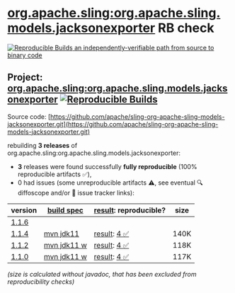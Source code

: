 [org.apache.sling:org.apache.sling.models.jacksonexporter](https://central.sonatype.com/artifact/org.apache.sling/org.apache.sling.models.jacksonexporter/versions) RB check
=======

[![Reproducible Builds](https://reproducible-builds.org/images/logos/rb.svg) an independently-verifiable path from source to binary code](https://reproducible-builds.org/)

## Project: [org.apache.sling:org.apache.sling.models.jacksonexporter](https://central.sonatype.com/artifact/org.apache.sling/org.apache.sling.models.jacksonexporter/versions) [![Reproducible Builds](https://img.shields.io/endpoint?url=https://raw.githubusercontent.com/jvm-repo-rebuild/reproducible-central/master/content/org/apache/sling/org.apache.sling.models.jacksonexporter/badge.json)](https://github.com/jvm-repo-rebuild/reproducible-central/blob/master/content/org/apache/sling/org.apache.sling.models.jacksonexporter/README.md)

Source code: [https://github.com/apache/sling-org-apache-sling-models-jacksonexporter.git](https://github.com/apache/sling-org-apache-sling-models-jacksonexporter.git)

rebuilding **3 releases** of org.apache.sling:org.apache.sling.models.jacksonexporter:
- **3** releases were found successfully **fully reproducible** (100% reproducible artifacts :white_check_mark:),
- 0 had issues (some unreproducible artifacts :warning:, see eventual :mag: diffoscope and/or :memo: issue tracker links):

| version | [build spec](/BUILDSPEC.md) | [result](https://reproducible-builds.org/docs/jvm/): reproducible? | size |
| -- | --------- | ------ | -- |
| [1.1.6](https://central.sonatype.com/artifact/org.apache.sling/org.apache.sling.models.jacksonexporter/1.1.6/pom) | | | |
| [1.1.4](https://central.sonatype.com/artifact/org.apache.sling/org.apache.sling.models.jacksonexporter/1.1.4/pom) | [mvn jdk11](org.apache.sling.models.jacksonexporter-1.1.4.buildspec) | [result](org.apache.sling.models.jacksonexporter-1.1.4.buildinfo): [4 :white_check_mark: ](org.apache.sling.models.jacksonexporter-1.1.4.buildcompare) | 140K |
| [1.1.2](https://central.sonatype.com/artifact/org.apache.sling/org.apache.sling.models.jacksonexporter/1.1.2/pom) | [mvn jdk11 w](org.apache.sling.models.jacksonexporter-1.1.2.buildspec) | [result](org.apache.sling.models.jacksonexporter-1.1.2.buildinfo): [4 :white_check_mark: ](org.apache.sling.models.jacksonexporter-1.1.2.buildcompare) | 118K |
| [1.1.0](https://central.sonatype.com/artifact/org.apache.sling/org.apache.sling.models.jacksonexporter/1.1.0/pom) | [mvn jdk11 w](org.apache.sling.models.jacksonexporter-1.1.0.buildspec) | [result](org.apache.sling.models.jacksonexporter-1.1.0.buildinfo): [4 :white_check_mark: ](org.apache.sling.models.jacksonexporter-1.1.0.buildcompare) | 117K |

<i>(size is calculated without javadoc, that has been excluded from reproducibility checks)</i>
